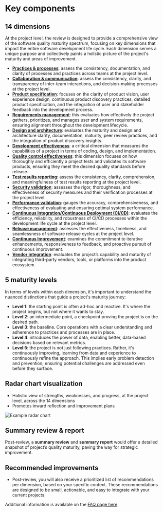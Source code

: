 # Key components

## 14 dimensions

At the project level, the review is designed to provide a comprehensive view of the software quality maturity spectrum, focusing on key dimensions that impact the entire software development life cycle. Each dimension serves a unique purpose and collectively paints a holistic picture of the project's maturity and areas of improvement.

-   [**Practices & processes**](./practices-processes/index.mdx): assess the consistency, documentation, and clarity of processes and practices across teams at the project level.
-   [**Collaboration & communication**](./collaboration-communication/index.mdx): assess the consistency, clarity, and transparency of inter-team interactions, and decision-making processes at the project level.
-   [**Product specification**](./product-specification/index.mdx): focuses on the clarity of product vision, user experience design, continuous product discovery practices, detailed product specification, and the integration of user and stakeholder feedback into the development process.
-   [**Requirements management**](./requirements-management/index.mdx): this evaluates how effectively the project gathers, prioritizes, and manages user and system requirements, ensuring alignment throughout the development lifecycle.
-   [**Design and architecture**](./design-and-architecture/index.mdx): evaluates the maturity and design and architecture clarity, documentation, maturity, peer review practices, and the integration of product discovery insights.
-   [**Development effectiveness**](./development-effectiveness/index.mdx): a critical dimension that measures the capabilities of a project in terms of coding, design, and implementation.
-   [**Quality control effectiveness**](./quality-control-effectiveness/index.mdx): this dimension focuses on how thoroughly and efficiently a project tests and validates its software products, ensuring they meet the desired quality standards before release.
-   [**Test results reporting**](./test-results-reporting/index.mdx): assess the consistency, clarity, comprehension, and meaningfulness of test results reporting at the project level.
-   [**Security validation**](./security-validation/index.mdx): assesses the rigor, thoroughness, and effectiveness of security measures and their verification processes at the project level.
-   [ **Performance validation**](./performance-validation/index.mdx): gauges the accuracy, comprehensiveness, and effectiveness of evaluating and ensuring optimal system performance.
-   [**Continuous Integration/Continuous Deployment (CI/CD)**](./ci-cd/index.mdx): evaluates the efficiency, reliability, and robustness of CI/CD processes within the development life cycle at the project level.
-   [**Release management**](./release-management/index.mdx): assesses the effectiveness, timeliness, and seamlessness of software release cycles at the project level.
-   [**Continuous Improvement**](./continuous-improvement/index.mdx): examines the commitment to iterative enhancements, responsiveness to feedback, and proactive pursuit of continuous improvement.
-   [**Vendor integration**](./vendor-integration/index.mdx): evaluates the project’s capability and maturity of integrating third-party vendors, tools, or platforms into the product ecosystem.

## 5 maturity levels

In terms of levels within each dimension, it's important to understand the nuanced distinctions that guide a project's maturity journey:

-   **Level 1**: the starting point is often ad-hoc and reactive. It's where the project begins, but not where it wants to stay.
-   **Level 2**: an intermediate point, a checkpoint proving the project is on the desired path.
-   **Level 3**: the baseline. Core operations with a clear understanding and adherence to practices and processes are in place.
-   **Level 4**: introduces the power of data, enabling better, data-based decisions based on relevant metrics.
-   **Level 5**: the project is not just following practices. Rather, it's continuously improving, learning from data and experience to continuously refine the approach. This implies early problem detection and prevention, ensuring potential challenges are addressed even before they surface.

## Radar chart visualization

-   Holistic view of strengths, weaknesses, and progress, at the project level, across the 14 dimensions
-   Promotes inward reflection and improvement plans

![Example radar chart](/img/quality-maturity-model/radar-chart.png)

## Summary review & report

Post-review, a **summary review** and **summary report** would offer a detailed snapshot of project’s quality maturity, paving the way for strategic improvement.


## Recommended improvements

-   Post-review, you will also receive a prioritized list of recommendations per dimension, based on your specific context. These recommendations are designed to be small, actionable, and easy to integrate with your current projects.


Additional information is available on the [FAQ page here](../resources/faqs.md).
